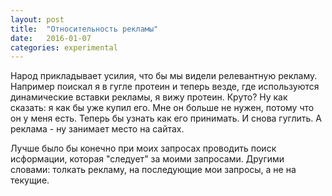 ```yaml
---
layout: post
title:  "Относительность рекламы"
date:   2016-01-07
categories: experimental
---
```

Народ прикладывает усилия, что бы мы видели релевантную рекламу. Например
поискал я в гугле протеин и теперь везде, где используются динамические вставки
рекламы, я вижу протеин. Круто? Ну как сказать: я как бы уже купил его. Мне он
больше не нужен, потому что он у меня есть. Теперь бы узнать как его принимать.
И снова гуглить. А реклама - ну занимает место на сайтах.

Лучше было бы конечно при моих запросах проводить поиск исформации, которая
"следует" за моими запросами.  Другими словами: толкать рекламу, на последующие
мои запросы, а не на текущие.
